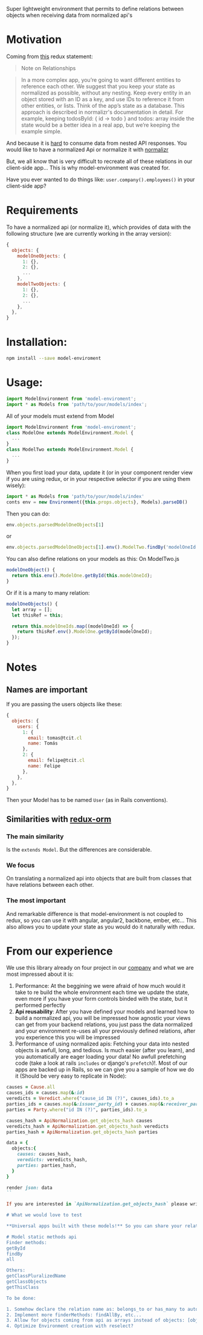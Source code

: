 Super lightweight environment that permits to define relations between objects when receiving data from normalized api's

# Motivation

Coming from [this](http://redux.js.org/docs/basics/Reducers.html#note-on-relationships) redux statement: 

> Note on Relationships

> In a more complex app, you’re going to want different entities to reference each other. We suggest that you keep your state as normalized as possible, without any nesting. Keep every entity in an object stored with an ID as a key, and use IDs to reference it from other entities, or lists. Think of the app’s state as a database. This approach is described in normalizr's documentation in detail. For example, keeping todosById: { id -> todo } and todos: array<id> inside the state would be a better idea in a real app, but we’re keeping the example simple.

And because it is [hard](https://groups.google.com/forum/#!topic/reactjs/jbh50-GJxpg) to consume data from nested API responses. You would like to have a normalized Api or normalize it with [normalizr](https://github.com/paularmstrong/normalizr)

But, we all know that is very difficult to recreate all of these relations in our client-side app... This is why model-environment was created for.

Have you ever wanted to do things like: `user.company().employees()` in your client-side app?

# Requirements

To have a normalized api (or normalize it), which provides of data with the following structure (we are currently working in the array version):
```javascript
{
  objects: {
    modelOneObjects: {
      1: {},
      2: {},
      ...
    },
    modelTwoObjects: {
      1: {},
      2: {},
      ...
    },
  },
}
```

# Installation: 

```bash
npm install --save model-enviroment
```

# Usage: 

```javascript
import ModelEnvironment from 'model-enviroment';
import * as Models from 'path/to/your/models/index';
```

All of your models must extend from Model

```javascript
import ModelEnvironment from 'model-enviroment';
class ModelOne extends ModelEnvironment.Model {
  ...
}
class ModelTwo extends ModelEnvironment.Model {
  ...
}
```

When you first load your data, update it (or in your component render view if you are using redux, or in your respective selector if you are using them wisely):

```javascript
import * as Models from 'path/to/your/models/index'
conts env = new Environment({this.props.objects}, Models).parseDB()
```
Then you can do:
```javascript
env.objects.parsedModelOneObjects[1]
```
or

```javascript
env.objects.parsedModelOneObjects[1].env().ModelTwo.findBy('modelOneId', 2);
```

You can also define relations on your models as this:
On ModelTwo.js

```javascript
modelOneObject() {
  return this.env().ModelOne.getById(this.modelOneId);
}
```

Or if it is a many to many relation:
```javascript
modelOneObjects() {
  let array = [];
  let thisRef = this;

  return this.modelOneIds.map((modelOneId) => {
    return thisRef.env().ModelOne.getById(modelOneId);
  });
}
```

# Notes

## Names are important
If you are passing the users objects like these:

```javascript
{
  objects: {
    users: {
      1: {
        email: tomas@tcit.cl
        name: Tomás
      },
      2: {
        email: felipe@tcit.cl
        name: Felipe
      },
    },
  },
}
```

Then your Model has to be named `User` (as in Rails conventions).

## Similarities with [redux-orm](https://github.com/tommikaikkonen/redux-orm)

### The main similarity 

Is the `extends Model`. But the differences are considerable.

### We focus
On translating a normalized api into objects that are built from classes that have relations between each other.

### The **most important** 
And remarkable difference is that model-environment is not coupled to redux, so you can use it with angular, angular2, backbone, ember, etc...
This also allows you to update your state as you would do it naturally with redux.

# From our experience
We use this library already on four project in our [company](http://www.tcit.cl/) and what we are most impressed about it is:
1. Performance: At the beggining we were afraid of how much would it take to re build the whole environment each time we update the state, even more if you have your form controls binded with the state, but it performed perfectly
2. **Api reusability**: After you have defined your models and learned how to build a normalized api, you will be impressed how agnostic your views can get from your backend relations, you just pass the data normalized and your environment re-uses all your previously defined relations, after you experience this you will be impressed
3. Performance of using normalized apis: Fetching your data into nested objects is awfull, long, and tedious. Is much easier (after you learn), and you automatically are eager loading your data! No awfull prefetching code (take a look at rails `includes` or django's `prefetch`)!. Most of our apps are backed up in Rails, so we can give you a sample of how we do it (Should be very easy to replicate in Node):

```ruby
causes = Cause.all
causes_ids = causes.map(&:id)
veredicts = Veredict.where("cause_id IN (?)", causes_ids).to_a
parties_ids = causes.map(&:issuer_party_id) + causes.map(&:receiver_party_id)
parties = Party.where("id IN (?)", parties_ids).to_a

causes_hash = ApiNormalization.get_objects_hash causes
veredicts_hash = ApiNormalization.get_objects_hash veredicts
parties_hash = ApiNormalization.get_objects_hash parties

data = {
  objects:{
    causes: causes_hash,
    veredicts: veredicts_hash,
    parties: parties_hash,
  }
}

render json: data
``

If you are interested in `ApiNormalization.get_objects_hash` please write us so we can publish that module, but basically it maps a hash with each object id as it key and the object's data as the value.

# What we would love to test

**Universal apps built with these models!** So you can share your relations between your client and server side logic.

# Model static methods api
Finder methods:
getById
findBy
all

Others:
getClassPluralizedName
getClassObjects
getThisClass

To be done:

1. Somehow declare the relation name as: belongs_to or has_many to automatically expose the relations
2. Implement more finderMethods: findAllBy, etc...
3. Allow for objects coming from api as arrays instead of objects: [obj1, obj2, obj3] instead of {1: obj1, 2: obj2, 3: obj3}
4. Optimize Environment creation with reselect?
